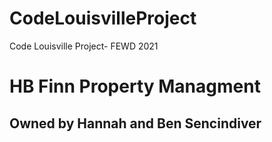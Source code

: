 # CodeLouisvilleProject
Code Louisville Project- FEWD 2021
<!DOCTYPE html>
<head>
  <body>
    <h1> HB Finn Property Managment</h1> 
    <h2> Owned by Hannah and Ben Sencindiver</h2>
  
  </body>


</head>
